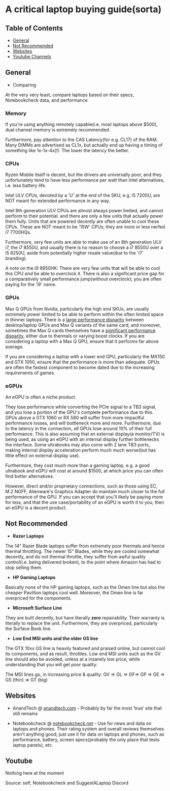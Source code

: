 

# A critical laptop buying guide(sorta)

## Table of Contents


- [General](#General)
- [Not Recommended](#Not-Recommended)
- [Websites](#websites)
- [Youtube Channels](#Youtube)


## General

* Comparing

At the very very least, compare laptops based on their specs, Notebookcheck data, and performance



### **Memory**

If you're using anything remotely capable(i.e. most laptops above $500), dual channel memory is extremely recommended.

Furthermore, pay attention to the CAS Latency(for e.g. CL17) of the RAM. Many DIMMs are advertised as CL1x, but actually end up having a timing of something like 1x-1x-4x(!). The lower the latency the better.

### **CPUs**

Ryzen Mobile itself is decent, but the drivers are universally poor, and they unfortunately tend to have less performance per watt than Intel alternatives, i.e. less battery life.

Intel ULV CPUs, denoted by a 'U' at the end of the SKU, e.g. i5 7200U, are NOT meant for extended performance in any way.

Intel 8th generation ULV CPUs are almost always power limited, and cannot perform to their potential. and there are only a few units that actually power them fully. Units that are powered decently are often unable to cool these CPUs. These are NOT meant to be '15W' CPUs; they are more or less nerfed i7 7700HQs.

Furthermore, very few units are able to make use of an 8th generation ULV i7, the i7 8550U, and usually there is no reason to choose a i7 8550U over a i5 8250U, aside from potentially higher resale value(due to the 'i7' branding).

A note on the i9 8950HK: There are very few units that will be able to cool this CPU *and* be able to overclock it. There is also a significant price gap for a comparatively small performance jump(without overclock); you are often paying for the 'i9' name.

### **GPUs**

Max Q GPUs from Nvidia, particularly the high end SKUs, are usually extremely power limited to be able to perform within the often limited space in thinner laptops. There is a [large performance disparity](https://www.notebookcheck.net/We-benchmark-the-mobile-RTX-2060-2070-and-2080-Max-Q-and-compare-them-to-the-desktop-RTX-2080-and-GTX-1080.402036.0.html) between desktop/laptop GPUs and Max Q variants of the same card, and moreover, sometimes the Max Q cards themselves have a [significant performance disparity](https://www.notebookcheck.net/Not-created-equal-Razer-Blade-15-RTX-2070-Max-Q-is-10-to-15-percent-faster-than-the-Gigabyte-Aero-15-X9.406211.0.html), either due to thermals or varying boost clocks. If you are considering a laptop with a Max Q GPU, ensure that it performs far above average.

If you are considering a laptop with a lower end GPU, particularly the MX150 and GTX 1050, ensure that the performance is more than adequate. GPUs are often the fastest component to become dated due to the increasing requirements of games.

### **eGPUs**

An eGPU is often a niche product.

They lose performance while converting the PCIe signal to a TB3 signal, and you lose a portion of the GPU's complete performance due to this. GPUs above a GTX 1060 or RX 580 will suffer from more impactful performance losses, and will bottleneck more and more. Furthermore, due to the latency in the connection, *all* GPUs lose around 10% of their full performance. This is also assuming that an external display(a monitor/TV) is being used, as using an eGPU with an internal display further bottlenecks the interface. Some ultrabooks may also come with 2 lane TB3 ports, making internal display acceleration perform much much worse(but has little effect on external display use).

Furthermore, they cost much more than a gaming laptop, e.g. a good ultrabook and eGPU will cost at around $1500, at which price you can often find better alternatives.

However, direct and/or proprietary connections, such as those using EC, M.2 NGFF, Alienware's Graphics Adapter do maintain much closer to the full performance of the GPU. If you can accept that you'll likely be paying more for less, and that the use case/portability of an eGPU is worth it to you, then an eGPU is a decent product.

## Not Recommended

* **Razer Laptops**

The 14" Razer Blade laptops suffer from extremely poor thermals and hence thermal throttling. The newer 15" Blades, while they are cooled somewhat decently, and do not thermal throttle, they suffer from awful quality control(i.e. being delivered broken), to the point where Amazon has had to stop selling them.

* **HP Gaming Laptops**

Basically none of the HP gaming laptops, such as the Omen line but also the cheaper Pavillion laptops cool well. Moreover, the Omen line is far overpriced for the components.

* **Microsoft Surface Line**

They are built decently, but have literally **zero** repairability. Their warranty is literally to replace the unit. Furthermore, they are overpriced, particularly the Surface Book line.

* **Low End MSI units and the older GS line**

The GTX 10xx GS line is heavily featured and praised online, but cannot cool its components, and as result, throttles. Low end MSI units such as the GV line should also be avoided, unless at a insanely low price, while understanding that you will get poor quality.

The MSI lines go, in increasing price & quality: GV => GL => GF=> GP => GE => GS (thin) => GT (big)







## Websites

* AnandTech @ [anandtech.com](anandtech.com) - Probably by far the most ‘true’ site that still remains

* Notebookcheck @ [notebookcheck.net](notebookcheck.net) - Use for news and data on laptops and phones. Their rating system and overall reviews themselves aren’t anything good; just use it for data on laptops and phones, such as performance, battery, screen specs(probably the only place that tests laptop panels), etc.




## Youtube

Nothing here at the moment


Source: self, Notebookcheck and SuggestALaptop Discord
